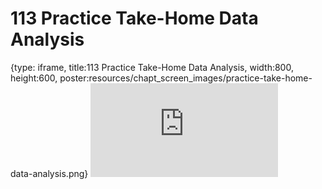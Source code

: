 # 113 Practice Take-Home Data Analysis
 
{type: iframe, title:113 Practice Take-Home Data Analysis, width:800, height:600, poster:resources/chapt_screen_images/practice-take-home-data-analysis.png}
![](https://datatrail-jhu.github.io/DataTrail/no_toc/practice-take-home-data-analysis.html)
 

 

